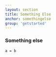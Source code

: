 ```yaml
---
layout: section
title: Something Else
anchor: somethingelse
group: 'getstarted'
---
```


### Something else

    a = b